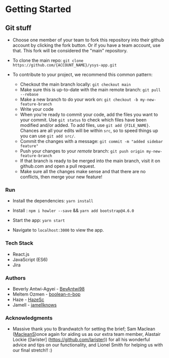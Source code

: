 # Getting Started

## Git stuff
* Choose one member of your team to fork this repository into their github account by clicking the fork button. Or if you have a team account, use that. This fork will be considered the "main" repository.

* To clone the main repo: `git clone https://github.com/{ACCOUNT_NAME}/ysys-app.git`

* To contribute to your project, we recommend this common pattern:
  - Checkout the main branch locally: `git checkout main`
  - Make sure this is up-to-date with the main remote branch: `git pull --rebase`
  - Make a new branch to do your work on: `git checkout -b my-new-feature-branch`
  - Write your code
  - When you're ready to commit your code, add the files you want to your commit. Use `git status` to check which files have been modified and/or added. To add files, use `git add {FILE_NAME}`. Chances are all your edits will be within `src`, so to speed things up you can use `git add src/`.
  - Commit the changes with a message: `git commit -m "added sidebar feature"`
  - Push your changes to your _remote_ branch: `git push origin my-new-feature-branch`
  - If that branch is ready to be merged into the main branch, visit it on github.com and open a pull request.
  - Make sure all the changes make sense and that there are no conflicts, then merge your new feature!

### Run

* Install the dependencies: `yarn install`

* Install : `npm i howler --save` && `yarn add bootstrap@4.6.0`

* Start the app: `yarn start`

* Navigate to `localhost:3000` to view the app.

### Tech Stack
* React.js
* JavaScript (ES6)
* Jira

### Authors
* Beverly Antwi-Agyei - [BevAntwi98](https://github.com/BevAntwi98)
* Meltem Ozmen - [boolean-n-bop](https://github.com/boolean-n-bop)
* Haze - [HazeSc](https://github.com/HazeSc)
* Jamell - [jamellknows](https://github.com/jamellknows)
 
### Acknowledgments
* Massive thank you to Brandwatch for setting the brief;  Sam Maclean ([MacleanS](https://github.com/MacleanS))once again for aiding us as our extra team member, Alastair Lockie ([larister] (https://github.com/larister)) for all his wonderful advice and tips on our functionality, and Lionel Smith for helping us with our final stretch!! :)